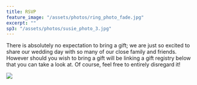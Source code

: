 ```yaml
---
title: RSVP
feature_image: "/assets/photos/ring_photo_fade.jpg"
excerpt: ""
sp3: "/assets/photos/susie_photo_3.jpg"
---
```


There is absolutely no expectation to bring a gift; we are just so excited to share our wedding day with so many of our close family and friends. However should you wish to bring a gift will be linking a gift registry below that you can take a look at. Of course, feel free to entirely disregard it!

<img
src="{{ page.sp3 | prepend: site.baseurl | replace: '//', '/' }}"
/>

